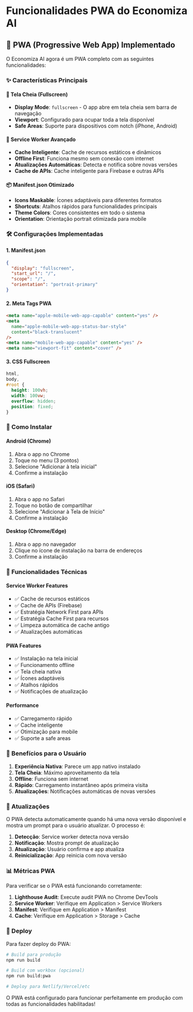 # Funcionalidades PWA do Economiza AI

## 🚀 PWA (Progressive Web App) Implementado

O Economiza AI agora é um PWA completo com as seguintes funcionalidades:

### ✨ Características Principais

#### 📱 **Tela Cheia (Fullscreen)**

- **Display Mode**: `fullscreen` - O app abre em tela cheia sem barra de navegação
- **Viewport**: Configurado para ocupar toda a tela disponível
- **Safe Areas**: Suporte para dispositivos com notch (iPhone, Android)

#### 🔄 **Service Worker Avançado**

- **Cache Inteligente**: Cache de recursos estáticos e dinâmicos
- **Offline First**: Funciona mesmo sem conexão com internet
- **Atualizações Automáticas**: Detecta e notifica sobre novas versões
- **Cache de APIs**: Cache inteligente para Firebase e outras APIs

#### 📦 **Manifest.json Otimizado**

- **Icons Maskable**: Ícones adaptáveis para diferentes formatos
- **Shortcuts**: Atalhos rápidos para funcionalidades principais
- **Theme Colors**: Cores consistentes em todo o sistema
- **Orientation**: Orientação portrait otimizada para mobile

### 🛠️ Configurações Implementadas

#### 1. **Manifest.json**

```json
{
  "display": "fullscreen",
  "start_url": "/",
  "scope": "/",
  "orientation": "portrait-primary"
}
```

#### 2. **Meta Tags PWA**

```html
<meta name="apple-mobile-web-app-capable" content="yes" />
<meta
  name="apple-mobile-web-app-status-bar-style"
  content="black-translucent"
/>
<meta name="mobile-web-app-capable" content="yes" />
<meta name="viewport-fit" content="cover" />
```

#### 3. **CSS Fullscreen**

```css
html,
body,
#root {
  height: 100vh;
  width: 100vw;
  overflow: hidden;
  position: fixed;
}
```

### 📱 Como Instalar

#### **Android (Chrome)**

1. Abra o app no Chrome
2. Toque no menu (3 pontos)
3. Selecione "Adicionar à tela inicial"
4. Confirme a instalação

#### **iOS (Safari)**

1. Abra o app no Safari
2. Toque no botão de compartilhar
3. Selecione "Adicionar à Tela de Início"
4. Confirme a instalação

#### **Desktop (Chrome/Edge)**

1. Abra o app no navegador
2. Clique no ícone de instalação na barra de endereços
3. Confirme a instalação

### 🔧 Funcionalidades Técnicas

#### **Service Worker Features**

- ✅ Cache de recursos estáticos
- ✅ Cache de APIs (Firebase)
- ✅ Estratégia Network First para APIs
- ✅ Estratégia Cache First para recursos
- ✅ Limpeza automática de cache antigo
- ✅ Atualizações automáticas

#### **PWA Features**

- ✅ Instalação na tela inicial
- ✅ Funcionamento offline
- ✅ Tela cheia nativa
- ✅ Ícones adaptáveis
- ✅ Atalhos rápidos
- ✅ Notificações de atualização

#### **Performance**

- ✅ Carregamento rápido
- ✅ Cache inteligente
- ✅ Otimização para mobile
- ✅ Suporte a safe areas

### 🎯 Benefícios para o Usuário

1. **Experiência Nativa**: Parece um app nativo instalado
2. **Tela Cheia**: Máximo aproveitamento da tela
3. **Offline**: Funciona sem internet
4. **Rápido**: Carregamento instantâneo após primeira visita
5. **Atualizações**: Notificações automáticas de novas versões

### 🔄 Atualizações

O PWA detecta automaticamente quando há uma nova versão disponível e mostra um prompt para o usuário atualizar. O processo é:

1. **Detecção**: Service worker detecta nova versão
2. **Notificação**: Mostra prompt de atualização
3. **Atualização**: Usuário confirma e app atualiza
4. **Reinicialização**: App reinicia com nova versão

### 📊 Métricas PWA

Para verificar se o PWA está funcionando corretamente:

1. **Lighthouse Audit**: Execute audit PWA no Chrome DevTools
2. **Service Worker**: Verifique em Application > Service Workers
3. **Manifest**: Verifique em Application > Manifest
4. **Cache**: Verifique em Application > Storage > Cache

### 🚀 Deploy

Para fazer deploy do PWA:

```bash
# Build para produção
npm run build

# Build com workbox (opcional)
npm run build:pwa

# Deploy para Netlify/Vercel/etc
```

O PWA está configurado para funcionar perfeitamente em produção com todas as funcionalidades habilitadas!
